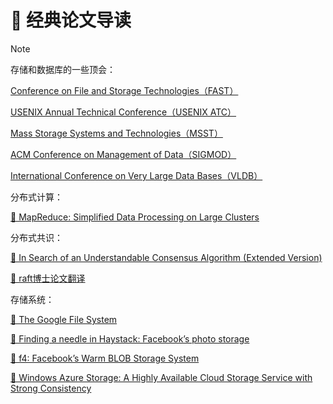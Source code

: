 # 📄 经典论文导读

>[!NOTE]
>
>存储和数据库的一些顶会：
>
>[Conference on File and Storage Technologies（FAST）](http://dblp.uni-trier.de/db/conf/fast/)
>
>[USENIX Annual Technical Conference（USENIX ATC）](http://dblp.uni-trier.de/db/conf/usenix/index.html)
>
>[Mass Storage Systems and Technologies（MSST）](http://dblp.uni-trier.de/db/conf/mss/)
>
>[ACM Conference on Management of Data（SIGMOD）](http://dblp.uni-trier.de/db/conf/sigmod/)
>
>[International Conference on Very Large Data Bases（VLDB）](http://dblp.uni-trier.de/db/conf/vldb/)

分布式计算：

[📄 MapReduce: Simplified Data Processing on Large Clusters](posts/经典论文导读/MapReduce.md)

分布式共识：

[📄 In Search of an Understandable Consensus Algorithm (Extended Version)](posts/经典论文导读/Raft-extended.md)

[📄 raft博士论文翻译](posts/经典论文导读/raft博士论文翻译.md)

存储系统：

[📄 The Google File System](posts/经典论文导读/GFS.md)

[📄 Finding a needle in Haystack: Facebook’s photo storage](posts/经典论文导读/Haystack.md)

[📄 f4: Facebook’s Warm BLOB Storage System](posts/经典论文导读/f4.md)

[📄 Windows Azure Storage: A Highly Available Cloud Storage Service with Strong Consistency](posts/经典论文导读/Azure.md)







